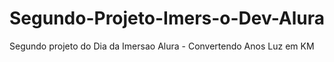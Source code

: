 # Segundo-Projeto-Imers-o-Dev-Alura
Segundo projeto do Dia da Imersao Alura - Convertendo Anos Luz em KM
